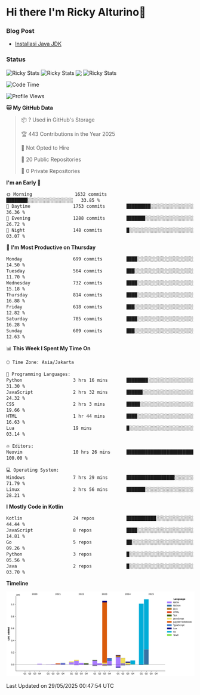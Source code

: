 # Hi there I'm Ricky Alturino👋

### Blog Post

<!-- BLOG-POST-LIST:START -->

- [Installasi Java JDK](https://onirutla.medium.com/installasi-java-jdk-ec701beeb5cb?source=rss-d9d81c918cc9------2)
<!-- BLOG-POST-LIST:END -->

### Status

<img align="center" alt="Ricky Stats" src="https://github-readme-stats.vercel.app/api?username=Alturino&theme=dark&show_icons=true&hide_border=false" />
<img align="center" alt="Ricky Stats" src="https://github-readme-stats.vercel.app/api/top-langs/?username=Alturino&theme=dark&show_icons=true&layout=compact"/>
<img align="center" width="640px" src="https://github-readme-stats.vercel.app/api/wakatime?username=Alturino&layout=compact&hide_border=true&theme=dark">
<img align="center" alt="Ricky Stats" src="https://leetcard.jacoblin.cool/alturino?border=0&radius=20&ext=activity"/>

<!--START_SECTION:waka-->
![Code Time](http://img.shields.io/badge/Code%20Time-1%2C230%20hrs%2041%20mins-blue)

![Profile Views](http://img.shields.io/badge/Profile%20Views-13-blue)

**🐱 My GitHub Data** 

> 📦 ? Used in GitHub's Storage 
 > 
> 🏆 443 Contributions in the Year 2025
 > 
> 🚫 Not Opted to Hire
 > 
> 📜 20 Public Repositories 
 > 
> 🔑 0 Private Repositories 
 > 
**I'm an Early 🐤** 

```text
🌞 Morning                1632 commits        ████████░░░░░░░░░░░░░░░░░   33.85 % 
🌆 Daytime                1753 commits        █████████░░░░░░░░░░░░░░░░   36.36 % 
🌃 Evening                1288 commits        ███████░░░░░░░░░░░░░░░░░░   26.72 % 
🌙 Night                  148 commits         █░░░░░░░░░░░░░░░░░░░░░░░░   03.07 % 
```
📅 **I'm Most Productive on Thursday** 

```text
Monday                   699 commits         ████░░░░░░░░░░░░░░░░░░░░░   14.50 % 
Tuesday                  564 commits         ███░░░░░░░░░░░░░░░░░░░░░░   11.70 % 
Wednesday                732 commits         ████░░░░░░░░░░░░░░░░░░░░░   15.18 % 
Thursday                 814 commits         ████░░░░░░░░░░░░░░░░░░░░░   16.88 % 
Friday                   618 commits         ███░░░░░░░░░░░░░░░░░░░░░░   12.82 % 
Saturday                 785 commits         ████░░░░░░░░░░░░░░░░░░░░░   16.28 % 
Sunday                   609 commits         ███░░░░░░░░░░░░░░░░░░░░░░   12.63 % 
```


📊 **This Week I Spent My Time On** 

```text
🕑︎ Time Zone: Asia/Jakarta

💬 Programming Languages: 
Python                   3 hrs 16 mins       ████████░░░░░░░░░░░░░░░░░   31.30 % 
JavaScript               2 hrs 32 mins       ██████░░░░░░░░░░░░░░░░░░░   24.32 % 
CSS                      2 hrs 3 mins        █████░░░░░░░░░░░░░░░░░░░░   19.66 % 
HTML                     1 hr 44 mins        ████░░░░░░░░░░░░░░░░░░░░░   16.63 % 
Lua                      19 mins             █░░░░░░░░░░░░░░░░░░░░░░░░   03.14 % 

🔥 Editors: 
Neovim                   10 hrs 26 mins      █████████████████████████   100.00 % 

💻 Operating System: 
Windows                  7 hrs 29 mins       ██████████████████░░░░░░░   71.79 % 
Linux                    2 hrs 56 mins       ███████░░░░░░░░░░░░░░░░░░   28.21 % 
```

**I Mostly Code in Kotlin** 

```text
Kotlin                   24 repos            ███████████░░░░░░░░░░░░░░   44.44 % 
JavaScript               8 repos             ████░░░░░░░░░░░░░░░░░░░░░   14.81 % 
Go                       5 repos             ██░░░░░░░░░░░░░░░░░░░░░░░   09.26 % 
Python                   3 repos             █░░░░░░░░░░░░░░░░░░░░░░░░   05.56 % 
Java                     2 repos             █░░░░░░░░░░░░░░░░░░░░░░░░   03.70 % 
```



**Timeline**

![Lines of Code chart](https://raw.githubusercontent.com/Alturino/Alturino/main/assets/bar_graph.png)


 Last Updated on 29/05/2025 00:47:54 UTC
<!--END_SECTION:waka-->
